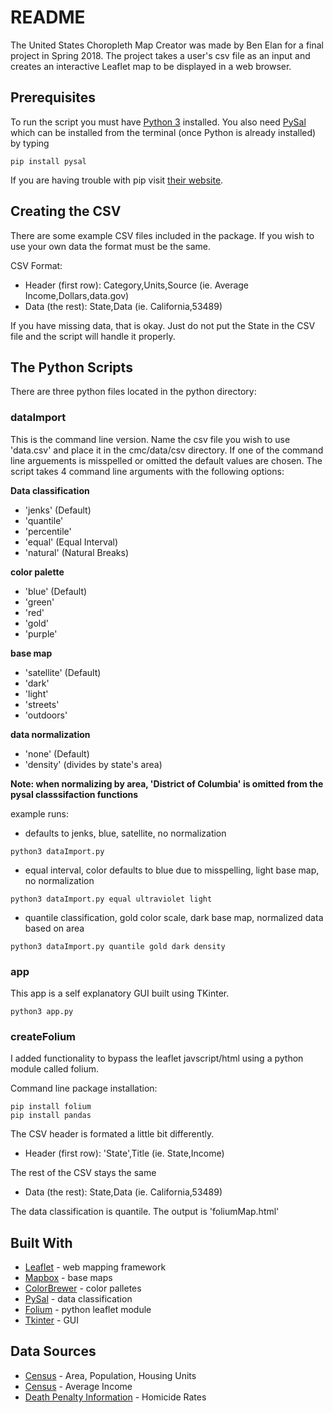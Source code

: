 # README

The United States Choropleth Map Creator was made by Ben Elan for a final project in Spring 2018. The project takes a user's csv file as an input and creates an interactive Leaflet map to be displayed in a web browser.

## Prerequisites

To run the script you must have [Python 3](https://www.python.org/downloads/) installed. You also need [PySal](http://pysal.readthedocs.io/en/latest/) which can be installed from the terminal (once Python is already installed) by typing

```
pip install pysal
```
If you are having trouble with pip visit [their website](https://packaging.python.org/tutorials/installing-packages/).

## Creating the CSV

There are some example CSV files included in the package. If you wish to use your own data the format must be the same.

CSV Format:
* Header (first row):
Category,Units,Source (ie. Average Income,Dollars,data.gov)
* Data (the rest):
State,Data (ie. California,53489)

If you have missing data, that is okay. Just do not put the State in the CSV file and the script will handle it properly.

## The Python Scripts

There are three python files located in the python directory:

### __dataImport__

This is the command line version. Name the csv file you wish to use 'data.csv' and place it in the cmc/data/csv directory. If one of the command line arguements is misspelled or omitted the default values are chosen. The script takes 4 command line arguments with the following options:

__Data classification__
* 'jenks' (Default)
* 'quantile'
*  'percentile'
*  'equal' (Equal Interval)
*  'natural' (Natural Breaks)

__color palette__
* 'blue' (Default)
* 'green'
*  'red'
*  'gold' 
*  'purple'

__base map__
* 'satellite' (Default)
* 'dark'
*  'light'
*  'streets' 
*  'outdoors'

__data normalization__
* 'none' (Default)
* 'density' (divides by state's area)

**Note: when normalizing by area, 'District of Columbia' is omitted from the pysal classsifaction functions**

example runs:
* defaults to jenks, blue, satellite, no normalization
```
python3 dataImport.py
```
* equal interval, color defaults to blue due to misspelling, light base map, no normalization
```
python3 dataImport.py equal ultraviolet light
```
* quantile classification, gold color scale, dark base map, normalized data based on area
```
python3 dataImport.py quantile gold dark density
```

### __app__

This app is a self explanatory GUI built using TKinter.
````
python3 app.py
````

### __createFolium__

I added functionality to bypass the leaflet javscript/html using a python module called folium.

Command line package installation:
```
pip install folium
pip install pandas
```
The CSV header is formated a little bit differently.
* Header (first row):
'State',Title (ie. State,Income)

The rest of the CSV stays the same
* Data (the rest):
State,Data (ie. California,53489)

The data classification is quantile. The output is 'foliumMap.html' 

## Built With

* [Leaflet](http://leafletjs.com/) - web mapping framework
* [Mapbox](https://www.mapbox.com/) - base maps
* [ColorBrewer](http://pysal.readthedocs.io/en/latest/index.html) - color palletes
* [PySal](http://pysal.readthedocs.io/en/latest/index.html) - data classification
* [Folium](http://folium.readthedocs.io/en/latest/) - python leaflet module
* [Tkinter](https://wiki.python.org/moin/TkInter) - GUI

## Data Sources

* [Census](https://factfinder.census.gov/faces/tableservices/jsf/pages/productview.xhtml?pid=DEC_10_SF1_GCTPH1.US01PR&prodType=table45538) - Area, Population, Housing Units
* [Census](https://factfinder.census.gov/bkmk/table/1.0/en/ACS/11_1YR/R1901.US01PRF) - Average Income
* [Death Penalty Information](https://deathpenaltyinfo.org/murder-rates-nationally-and-state) - Homicide Rates